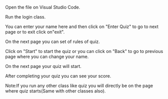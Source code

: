 Open the file on Visual Studio Code.

Run the login class.

You can enter your name here and then click on "Enter Quiz" to go to next page or to exit click on"exit".

On the next page you can set of rules of quiz.

Click on "Start" to start the quiz or you can click on "Back" to go to previous page where you can change your name.

On the next page your quiz will start.

After completing your quiz you can see your score.

Note:If you run any other class like quiz you will directly be on the page where quiz starts(Same with other classes also).
